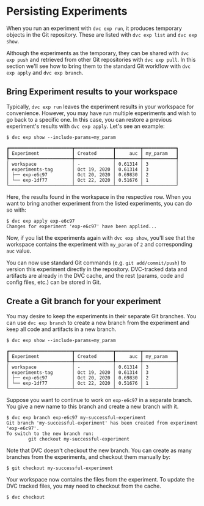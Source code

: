 # Persisting Experiments

When you run an experiment with `dvc exp run`, it produces temporary objects in
the Git repository. These are listed with `dvc exp list` and `dvc exp show`.

Although the experiments as the temporary, they can be shared with
`dvc exp push` and retrieved from other Git repositories with `dvc exp pull`. In
this section we'll see how to bring them to the standard Git workflow with
`dvc exp apply` and `dvc exp branch`.

## Bring Experiment results to your workspace

Typically, `dvc exp run` leaves the experiment results in your workspace for
convenience. However, you may have run multiple experiments and wish to go back
to a specific one. In this case, you can restore a previous experiment's results
with `dvc exp apply`. Let's see an example:

```dvc
$ dvc exp show --include-params=my_param
```

```dvctable
┏━━━━━━━━━━━━━━━━━━━━━━━┳━━━━━━━━━━━━━━┳━━━━━━━━━┳━━━━━━━━━━━━┓
┃ Experiment            ┃ Created      ┃     auc ┃ my_param   ┃
┡━━━━━━━━━━━━━━━━━━━━━━━╇━━━━━━━━━━━━━━╇━━━━━━━━━╇━━━━━━━━━━━━┩
│ workspace             │ -            │ 0.61314 │ 3          │
│ experiments-tag       │ Oct 19, 2020 │ 0.61314 │ 3          │
│ ├── exp-e6c97         │ Oct 20, 2020 │ 0.69830 │ 2          │
│ └── exp-1df77         │ Oct 22, 2020 │ 0.51676 │ 1          │
└───────────────────────┴──────────────┴─────────┴────────────┘
```

Here, the results found in the workspace in the respective row. When you want to
bring another experiment from the listed experiments, you can do so with:

```dvc
$ dvc exp apply exp-e6c97
Changes for experiment 'exp-e6c97' have been applied...
```

Now, if you list the experiments again with `dvc exp show`, you'll see that the
workspace contains the experiment with `my_param` of `2` and corresponding `auc`
value.

You can now use standard Git commands (e.g. `git add/commit/push`) to version
this experiment directly in the <abbr>repository</abbr>. DVC-tracked data and
artifacts are already in the DVC cache, and the rest (params, code and config
files, etc.) can be stored in Git.

## Create a Git branch for your experiment

You may desire to keep the experiments in their separate Git branches. You can
use `dvc exp branch` to create a new branch from the experiment and keep all
code and artifacts in a new branch.

```dvc
$ dvc exp show --include-params=my_param
```

```dvctable
┏━━━━━━━━━━━━━━━━━━━━━━━┳━━━━━━━━━━━━━━┳━━━━━━━━━┳━━━━━━━━━━━━┓
┃ Experiment            ┃ Created      ┃     auc ┃ my_param   ┃
┡━━━━━━━━━━━━━━━━━━━━━━━╇━━━━━━━━━━━━━━╇━━━━━━━━━╇━━━━━━━━━━━━┩
│ workspace             │ -            │ 0.61314 │ 3          │
│ experiments-tag       │ Oct 19, 2020 │ 0.61314 │ 3          │
│ ├── exp-e6c97         │ Oct 20, 2020 │ 0.69830 │ 2          │
│ └── exp-1df77         │ Oct 22, 2020 │ 0.51676 │ 1          │
└───────────────────────┴──────────────┴─────────┴────────────┘
```

Suppose you want to continue to work on `exp-e6c97` in a separate branch. You
give a new name to this branch and create a new branch with it.

```dvc
$ dvc exp branch exp-e6c97 my-successful-experiment
Git branch 'my-successful-experiment' has been created from experiment 'exp-e6c97'.
To switch to the new branch run:
        git checkout my-successful-experiment
```

Note that DVC doesn't checkout the new branch. You can create as many branches
from the experiments, and checkout them manually by:

```dvc
$ git checkout my-successful-experiment
```

Your workspace now contains the files from the experiment. To update the DVC
tracked files, you may need to checkout from the cache.

```dvc
$ dvc checkout
```
